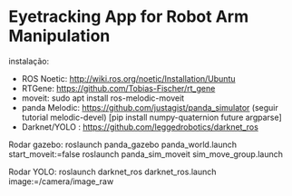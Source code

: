 # Eyetracking App for Robot Arm Manipulation

instalação:
- ROS Noetic: http://wiki.ros.org/noetic/Installation/Ubuntu
- RTGene: https://github.com/Tobias-Fischer/rt_gene
- moveit: sudo apt install ros-melodic-moveit
- panda Melodic: https://github.com/justagist/panda_simulator (seguir tutorial melodic-devel)
[pip install numpy-quaternion future argparse]
- Darknet/YOLO : https://github.com/leggedrobotics/darknet_ros

Rodar gazebo:
 roslaunch panda_gazebo panda_world.launch start_moveit:=false
 roslaunch panda_sim_moveit sim_move_group.launch
 
Rodar YOLO:
 roslaunch darknet_ros darknet_ros.launch image:=/camera/image_raw

